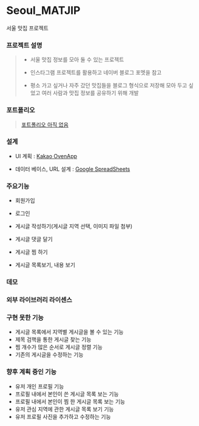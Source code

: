 # Seoul_MATJIP
서울 맛집 프로젝트

### 프로젝트 설명
> - 서울 맛집 정보를 모아 둘 수 있는 프로젝트
>
> - 인스타그램 프로젝트를 활용하고 네이버 블로그 포멧을 참고
>
> - 평소 가고 싶거나 자주 갔던 맛집들을 블로그 형식으로 저장해 모아 두고 싶었고
>여러 사람과 맛집 정보를 공유하기 위해 개발

### 포트폴리오
>[포트폴리오 아직 없음](link)

### 설계
- UI 계획 : [Kakao OvenApp](https://ovenapp.io/view/SrDhsw6Bnhqw6YXrhoZLAMxlQcJMsxBt/)

- 데이터 베이스, URL 설계 : [Google SpreadSheets](https://docs.google.com/spreadsheets/d/1UaPcXruXQlxM6RArJytPx7p6ZT8o-9LqwU7SQ8-Hp6I/edit#gid=0)

### 주요기능
- 회원가입

- 로그인

- 게시글 작성하기(게시글 지역 선택, 이미지 파일 첨부)

- 게시글 댓글 달기

- 게시글 찜 하기

- 게시글 목록보기, 내용 보기

### 데모

### 외부 라이브러리 라이센스


### 구현 못한 기능
- 게시글 목록에서 지역별 게시글을 볼 수 있는 기능
- 제목 검핵을 통한 게시글 찾는 기능
- 찜 개수가 많은 순서로 게시글 정렬 기능
- 기존의 게시글을 수정하는 기능

### 향후 계획 중인 기능
- 유저 개인 프로필 기능
- 프로필 내에서 본인이 쓴 게시글 목록 보는 기능
- 프로필 내에서 본인이 찜 한 게시글 목록 보는 기능
- 유저 관심 지역에 관한 게시글 목록 보기 기능
- 유저 프로필 사진을 추가하고 수정하는 기능

